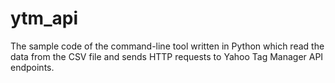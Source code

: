 # ytm_api
The sample code of the command-line tool written in Python which read the data from the CSV file and sends HTTP requests to Yahoo Tag Manager API endpoints.
